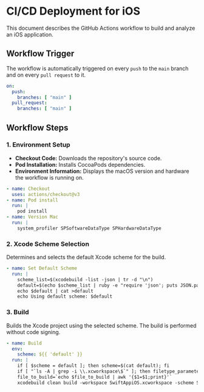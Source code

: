 # CI/CD Deployment for iOS

This document describes the GitHub Actions workflow to build and analyze an iOS application.

## Workflow Trigger

The workflow is automatically triggered on every `push` to the `main` branch and on every `pull request` to it.

```yaml
on:
  push:
    branches: [ "main" ]
  pull_request:
    branches: [ "main" ]
```

## Workflow Steps

### 1. Environment Setup

- **Checkout Code:** Downloads the repository's source code.
- **Pod Installation:** Installs CocoaPods dependencies.
- **Environment Information:** Displays the macOS version and hardware the workflow is running on.

```yaml
- name: Checkout
  uses: actions/checkout@v3
- name: Pod install
  run: |
    pod install
- name: Version Mac
  run: |
    system_profiler SPSoftwareDataType SPHardwareDataType
```

### 2. Xcode Scheme Selection

Determines and selects the default Xcode scheme for the build.

```yaml
- name: Set Default Scheme
  run: |
    scheme_list=$(xcodebuild -list -json | tr -d "\n")
    default=$(echo $scheme_list | ruby -e "require 'json'; puts JSON.parse(STDIN.gets)['project']['targets'][0]")
    echo $default | cat >default
    echo Using default scheme: $default
```

### 3. Build

Builds the Xcode project using the selected scheme. The build is performed without code signing.

```yaml
- name: Build
  env:
    scheme: ${{ 'default' }}
  run: |
    if [ $scheme = default ]; then scheme=$(cat default); fi
    if [ "`ls -A | grep -i \\.xcworkspace\$`" ]; then filetype_parameter="workspace" && file_to_build="`ls -A | grep -i \\.xcworkspace\$`"; else filetype_parameter="project" && file_to_build="`ls -A | grep -i \\.xcodeproj\$`"; fi
    file_to_build=`echo $file_to_build | awk '{$1=$1;print}'`
    xcodebuild clean build -workspace SwiftAppiOS.xcworkspace -scheme SwiftAppiOS -configuration Release -sdk 'iphoneos' CODE_SIGNING_ALLOWED=NO | xcpretty && exit ${PIPESTATUS[0]}
```
